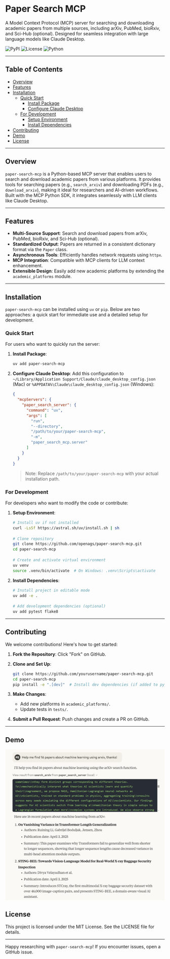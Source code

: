 # Paper Search MCP

A Model Context Protocol (MCP) server for searching and downloading academic papers from multiple sources, including arXiv, PubMed, bioRxiv, and Sci-Hub (optional). Designed for seamless integration with large language models like Claude Desktop.

![PyPI](https://img.shields.io/pypi/v/paper-search-mcp.svg) ![License](https://img.shields.io/badge/license-MIT-blue.svg) ![Python](https://img.shields.io/badge/python-3.10+-blue.svg)

---

## Table of Contents

- [Overview](#overview)
- [Features](#features)
- [Installation](#installation)
  - [Quick Start](#quick-start)
    - [Install Package](#install-package)
    - [Configure Claude Desktop](#configure-claude-desktop)
  - [For Development](#for-development)
    - [Setup Environment](#setup-environment)
    - [Install Dependencies](#install-dependencies)
- [Contributing](#contributing)
- [Demo](#demo)
- [License](#license)

---

## Overview

`paper-search-mcp` is a Python-based MCP server that enables users to search and download academic papers from various platforms. It provides tools for searching papers (e.g., `search_arxiv`) and downloading PDFs (e.g., `download_arxiv`), making it ideal for researchers and AI-driven workflows. Built with the MCP Python SDK, it integrates seamlessly with LLM clients like Claude Desktop.

---

## Features

- **Multi-Source Support**: Search and download papers from arXiv, PubMed, bioRxiv, and Sci-Hub (optional).
- **Standardized Output**: Papers are returned in a consistent dictionary format via the `Paper` class.
- **Asynchronous Tools**: Efficiently handles network requests using `httpx`.
- **MCP Integration**: Compatible with MCP clients for LLM context enhancement.
- **Extensible Design**: Easily add new academic platforms by extending the `academic_platforms` module.

---

## Installation

`paper-search-mcp` can be installed using `uv` or `pip`. Below are two approaches: a quick start for immediate use and a detailed setup for development.

### Quick Start

For users who want to quickly run the server:

1. **Install Package**:
   ```bash
   uv add paper-search-mcp
   ```

2. **Configure Claude Desktop**:
   Add this configuration to `~/Library/Application Support/Claude/claude_desktop_config.json` (Mac) or `%APPDATA%\Claude\claude_desktop_config.json` (Windows):
   ```json
   {
     "mcpServers": {
       "paper_search_server": {
         "command": "uv",
         "args": [
           "run",
           "--directory",
           "/path/to/your/paper-search-mcp",
           "-m",
           "paper_search_mcp.server"
         ]
       }
     }
   }
   ```
   > Note: Replace `/path/to/your/paper-search-mcp` with your actual installation path.

### For Development

For developers who want to modify the code or contribute:

1. **Setup Environment**:
   ```bash
   # Install uv if not installed
   curl -LsSf https://astral.sh/uv/install.sh | sh
   
   # Clone repository
   git clone https://github.com/openags/paper-search-mcp.git
   cd paper-search-mcp
   
   # Create and activate virtual environment
   uv venv
   source .venv/bin/activate  # On Windows: .venv\Scripts\activate
   ```

2. **Install Dependencies**:
   ```bash
   # Install project in editable mode
   uv add -e .
   
   # Add development dependencies (optional)
   uv add pytest flake8
   ```
---


## Contributing

We welcome contributions! Here's how to get started:

1. **Fork the Repository**:
   Click "Fork" on GitHub.

2. **Clone and Set Up**:
   ```bash
   git clone https://github.com/yourusername/paper-search-mcp.git
   cd paper-search-mcp
   pip install -e ".[dev]"  # Install dev dependencies (if added to pyproject.toml)
   ```

3. **Make Changes**:
   - Add new platforms in `academic_platforms/`.
   - Update tests in `tests/`.

4. **Submit a Pull Request**:
   Push changes and create a PR on GitHub.

---


## Demo
<img src="docs\images\demo.png" alt="Demo" width="800">




## License

This project is licensed under the MIT License. See the LICENSE file for details.

---

Happy researching with `paper-search-mcp`! If you encounter issues, open a GitHub issue.